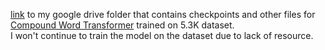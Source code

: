 [link](https://drive.google.com/drive/folders/1FnPELM6iW8dew1JRSDdbD0at1sAVNO58?usp=share_link) to my google drive folder that contains checkpoints and other files for [Compound Word Transformer](https://github.com/YatingMusic/compound-word-transformer) trained on 5.3K dataset.\
I won't continue to train the model on the dataset due to lack of resource.